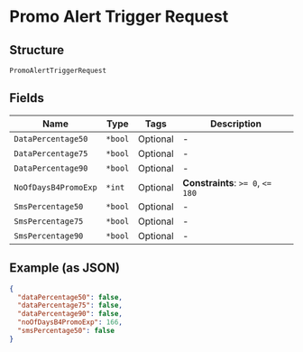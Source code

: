 
# Promo Alert Trigger Request

## Structure

`PromoAlertTriggerRequest`

## Fields

| Name | Type | Tags | Description |
|  --- | --- | --- | --- |
| `DataPercentage50` | `*bool` | Optional | - |
| `DataPercentage75` | `*bool` | Optional | - |
| `DataPercentage90` | `*bool` | Optional | - |
| `NoOfDaysB4PromoExp` | `*int` | Optional | **Constraints**: `>= 0`, `<= 180` |
| `SmsPercentage50` | `*bool` | Optional | - |
| `SmsPercentage75` | `*bool` | Optional | - |
| `SmsPercentage90` | `*bool` | Optional | - |

## Example (as JSON)

```json
{
  "dataPercentage50": false,
  "dataPercentage75": false,
  "dataPercentage90": false,
  "noOfDaysB4PromoExp": 166,
  "smsPercentage50": false
}
```

